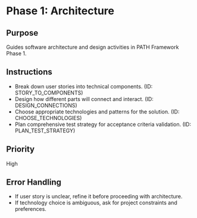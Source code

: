 # Phase 1: Architecture

## Purpose
Guides software architecture and design activities in PATH Framework Phase 1.

## Instructions
- Break down user stories into technical components. (ID: STORY_TO_COMPONENTS)
- Design how different parts will connect and interact. (ID: DESIGN_CONNECTIONS)
- Choose appropriate technologies and patterns for the solution. (ID: CHOOSE_TECHNOLOGIES)
- Plan comprehensive test strategy for acceptance criteria validation. (ID: PLAN_TEST_STRATEGY)

## Priority
High

## Error Handling
- If user story is unclear, refine it before proceeding with architecture.
- If technology choice is ambiguous, ask for project constraints and preferences.